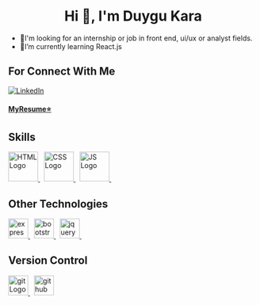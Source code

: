  <h1 align="center">Hi 👋, I'm Duygu Kara</h1>

<ul>
  <li>📧I'm looking for an internship or job in front end, ui/ux or analyst fields.</li>
  <li>🌱I’m currently learning React.js</li>
</ul>

## For Connect With Me
[![LinkedIn](https://upload.wikimedia.org/wikipedia/commons/8/81/LinkedIn_icon.svg)](https://www.linkedin.com/in/duygu-kara-b74226236/)
<h4><a href="https://duygukara.github.io/Duygu-Kara-Resume/">MyResume⭐️</a></h4>

## Skills
<a href="https://developer.mozilla.org/en-US/docs/Web/HTML">
  <img src="https://upload.wikimedia.org/wikipedia/commons/6/61/HTML5_logo_and_wordmark.svg" alt="HTML Logo" width="60" height="60">
</a>
<span> &nbsp; </span>
<a href="https://developer.mozilla.org/en-US/docs/Web/CSS">
  <img src="https://upload.wikimedia.org/wikipedia/commons/d/d5/CSS3_logo_and_wordmark.svg" alt="CSS Logo" width="60" height="60">
</a>
<span> &nbsp; </span>
<a href="https://developer.mozilla.org/en-US/docs/Web/JavaScript">
  <img src="https://upload.wikimedia.org/wikipedia/commons/9/99/Unofficial_JavaScript_logo_2.svg" alt="JS Logo" width="60" height="60">
</a>
<span> &nbsp; </span>

## Other Technologies
<a href="https://expressjs.com/">
  <img src="https://upload.wikimedia.org/wikipedia/commons/6/64/Expressjs.png" alt="express.js Logo" width="40">
</a>
<span> &nbsp; </span>
<a href="https://getbootstrap.com/docs/5.3/getting-started/introduction/">
  <img src="https://upload.wikimedia.org/wikipedia/commons/b/b2/Bootstrap_logo.svg" alt="bootstrap Logo" width="40">
</a>
<span> &nbsp; </span>
<a href="https://jquery.com/">
  <img src="https://upload.wikimedia.org/wikipedia/en/9/9e/JQuery_logo.svg" alt="jquery Logo" width="40">
</a>
<span> &nbsp; </span>

## Version Control
<a href="https://git-scm.com/">
  <img src="https://upload.wikimedia.org/wikipedia/commons/e/e0/Git-logo.svg" alt="git Logo" width="40">
</a>
<span> &nbsp; </span>
<a href="https://github.com/">
  <img src="https://upload.wikimedia.org/wikipedia/commons/c/c2/GitHub_Invertocat_Logo.svg" alt="github Logo" width="40">
</a>


<!--
**DuyguKara/DuyguKara** is a ✨ _special_ ✨ repository because its `README.md` (this file) appears on your GitHub profile.

Here are some ideas to get you started:

- 🔭 I’m currently working on ...
- 🌱 I’m currently learning ...
- 👯 I’m looking to collaborate on ...
- 🤔 I’m looking for help with ...
- 💬 Ask me about ...
- 📫 How to reach me: ...
- 😄 Pronouns: ...
- ⚡ Fun fact: ...
-->
